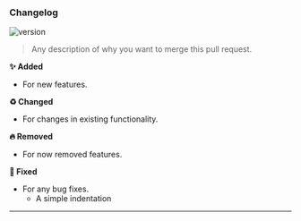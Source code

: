 ### Changelog

![version](https://img.shields.io/badge/version-v0.0.0-EBCB8B?style=for-the-badge&logo=Node.js&logoColor=EBCB8B)

> Any description of why you want to merge this pull request.

**✨ Added**

- For new features.

**♻️ Changed**

- For changes in existing functionality.

**🔥 Removed**

- For now removed features.

**🐛 Fixed**

- For any bug fixes.
  - A simple indentation

---